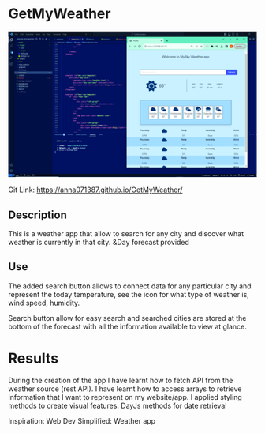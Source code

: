 # GetMyWeather 

![alt text](./assets/images/Page%201-01.jpg)

Git Link:
https://anna071387.github.io/GetMyWeather/

## Description 
This is a weather app that allow to search for any city and discover what weather is currently in that city. 
&Day forecast provided

## Use 
The added search button allows to connect data for any particular city and represent the today temperature, 
see the icon for what type of weather is, wind speed, humidity.

Search button allow for easy search and searched cities are stored at the bottom of the forecast 
with all the information available to view at glance. 

# Results
During the creation of the app I have learnt how to fetch API from the weather source (rest API). 
I have learnt how to access arrays to retrieve information that I want to represent on my website/app.
I applied styling methods to create visual features. 
DayJs methods for date retrieval



Inspiration: 
Web Dev Simplified: Weather app



